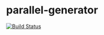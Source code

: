 # parallel-generator

[![Build Status](https://travis-ci.org/s-lyn/parallel-generator.svg?branch=master)](https://travis-ci.org/s-lyn/parallel-generator)
